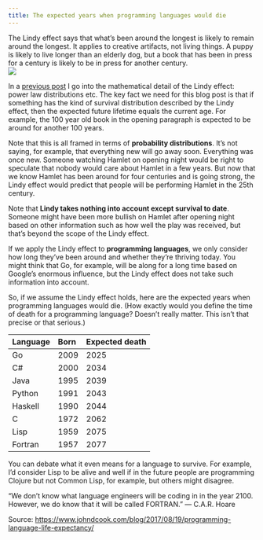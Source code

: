 ```yaml
---
title: The expected years when programming languages would die
---
```


The Lindy effect says that what’s been around the longest is likely to remain around the longest. It applies to creative artifacts, not living things. A puppy is likely to live longer than an elderly dog, but a book that has been in press for a century is likely to be in press for another century.  
![](http://appflower.com/wp-content/uploads/2016/06/prog-languages.png)

In a [previous post](https://www.johndcook.com/blog/2012/12/17/the-lindy-effect/) I go into the mathematical detail of the Lindy effect: power law distributions etc. The key fact we need for this blog post is that if something has the kind of survival distribution described by the Lindy effect, then the expected future lifetime equals the current age. For example, the 100 year old book in the opening paragraph is expected to be around for another 100 years.

Note that this is all framed in terms of **probability distributions**. It’s not saying, for example, that everything new will go away soon. Everything was once new. Someone watching Hamlet on opening night would be right to speculate that nobody would care about Hamlet in a few years. But now that we know Hamlet has been around for four centuries and is going strong, the Lindy effect would predict that people will be performing Hamlet in the 25th century.

Note that **Lindy takes nothing into account except survival to date**. Someone might have been more bullish on Hamlet after opening night based on other information such as how well the play was received, but that’s beyond the scope of the Lindy effect.

If we apply the Lindy effect to **programming languages**, we only consider how long they’ve been around and whether they’re thriving today. You might think that Go, for example, will be along for a long time based on Google’s enormous influence, but the Lindy effect does not take such information into account.

So, if we assume the Lindy effect holds, here are the expected years when programming languages would die. \(How exactly would you define the time of death for a programming language? Doesn’t really matter. This isn’t that precise or that serious.\)

| Language | Born | Expected death |
| :--- | :--- | :--- |
| Go | 2009 | 2025 |
| C\# | 2000 | 2034 |
| Java | 1995 | 2039 |
| Python | 1991 | 2043 |
| Haskell | 1990 | 2044 |
| C | 1972 | 2062 |
| Lisp | 1959 | 2075 |
| Fortran | 1957 | 2077 |

You can debate what it even means for a language to survive. For example, I’d consider Lisp to be alive and well if in the future people are programming Clojure but not Common Lisp, for example, but others might disagree.

“We don’t know what language engineers will be coding in in the year 2100. However, we do know that it will be called FORTRAN.” — C.A.R. Hoare

Source: https://www.johndcook.com/blog/2017/08/19/programming-language-life-expectancy/ 

